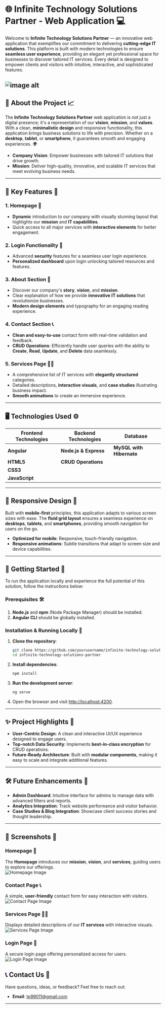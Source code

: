# 🌐 **Infinite Technology Solutions Partner - Web Application** 💻

Welcome to **Infinite Technology Solutions Partner** — an innovative web application that exemplifies our commitment to delivering **cutting-edge IT solutions**. This platform is built with modern technologies to ensure **seamless user experience**, providing an elegant yet professional space for businesses to discover tailored IT services. Every detail is designed to empower clients and visitors with intuitive, interactive, and sophisticated features.

![image alt](https://github.com/GayatriNaik6205/It-Service/blob/main/imgs/home.png?raw=true)
---

## 💼 **About the Project** 📈

The **Infinite Technology Solutions Partner** web application is not just a digital presence; it's a representation of our **vision**, **mission**, and **values**. With a clean, **minimalistic design** and responsive functionality, this application brings business solutions to life with precision. Whether on a **desktop**, **tablet**, or **smartphone**, it guarantees smooth and engaging experiences. 🌍

- **Company Vision**: Empower businesses with tailored IT solutions that drive growth.  
- **Mission**: Deliver high-quality, innovative, and scalable IT services that meet evolving business needs.  

---

## 🚀 **Key Features** 🔧

### 1. **Homepage** 🌟  
   - **Dynamic** introduction to our company with visually stunning layout that highlights our **mission** and **IT capabilities**.  
   - Quick access to all major services with **interactive elements** for better engagement.  

### 2. **Login Functionality** 🔐  
   - Advanced **security** features for a seamless user login experience.  
   - **Personalized dashboard** upon login unlocking tailored resources and features.

### 3. **About Section** 📖  
   - Discover our company's **story**, **vision**, and **mission**.  
   - Clear explanation of how we provide **innovative IT solutions** that revolutionize businesses.  
   - **Modern design elements** and typography for an engaging reading experience.

### 4. **Contact Section** 📞  
   - **Clean and easy-to-use** contact form with real-time validation and feedback.  
   - **CRUD Operations**: Efficiently handle user queries with the ability to **Create**, **Read**, **Update**, and **Delete** data seamlessly.

### 5. **Services Page** 🧑‍💻  
   - A comprehensive list of IT services with **elegantly structured** categories.  
   - Detailed descriptions, **interactive visuals**, and **case studies** illustrating business impact.  
   - **Smooth animations** to create an immersive experience.

---

## 🖥️ **Technologies Used** ⚙️

| **Frontend Technologies**    | **Backend Technologies**    | **Database**               |
|------------------------------|-----------------------------|----------------------------|
| **Angular**                  | **Node.js & Express**       | **MySQL with Hibernate**   |
| **HTML5**                    | **CRUD Operations**         |                            |
| **CSS3**                     |                             |                            |
| **JavaScript**               |                             |                            |

---

## 📱 **Responsive Design** 📲

Built with **mobile-first** principles, this application adapts to various screen sizes with ease. The **fluid grid layout** ensures a seamless experience on **desktops**, **tablets**, and **smartphones**, providing smooth navigation for users on the go.

- **Optimized for mobile**: Responsive, touch-friendly navigation.  
- **Responsive animations**: Subtle transitions that adapt to screen size and device capabilities.

---

## 🌱 **Getting Started** 🌱

To run the application locally and experience the full potential of this solution, follow the instructions below:

### **Prerequisites** 🛠️

1. **Node.js** and **npm** (Node Package Manager) should be installed.  
2. **Angular CLI** should be globally installed.

### **Installation & Running Locally** 🚀

1. **Clone the repository**:  
    ```bash
    git clone https://github.com/yourusername/infinite-technology-solutions-partner.git
    cd infinite-technology-solutions-partner
    ```

2. **Install dependencies**:  
    ```bash
    npm install
    ```

3. **Run the development server**:  
    ```bash
    ng serve
    ```

4. Open the browser and visit [http://localhost:4200](http://localhost:4200).

---

## ✨ **Project Highlights** 🎯

- **User-Centric Design**: A clean and interactive UI/UX experience designed to engage users.  
- **Top-notch Data Security**: Implements **best-in-class encryption** for CRUD operations.  
- **Future-Ready Architecture**: Built with **modular components**, making it easy to scale and integrate additional features.

---

## 🛠️ **Future Enhancements** 🔮

- **Admin Dashboard**: Intuitive interface for admins to manage data with advanced filters and reports.  
- **Analytics Integration**: Track website performance and visitor behavior.  
- **Case Studies & Blog Integration**: Showcase client success stories and thought leadership.
---
## 📸 **Screenshots** 📸
### **Homepage** 🌟  
The **Homepage** introduces our **mission**, **vision**, and **services**, guiding users to explore our offerings.  
![Homepage Image](https://github.com/GayatriNaik6205/It-Service/blob/main/imgs/home.png?raw=true)
### **Contact Page** 📞  
A simple, **user-friendly** contact form for easy interaction with visitors.  
![Contact Page Image](https://github.com/GayatriNaik6205/It-Service/blob/main/imgs/contact.png?raw=true)
### **Services Page** 🧑‍💻  
Displays detailed descriptions of our **IT services** with interactive visuals.  
![Services Page Image](https://github.com/GayatriNaik6205/It-Service/blob/main/imgs/service.png?raw=true)
### **Login Page** 🔐  
A secure login page offering personalized access for users.  
![Login Page Image](https://github.com/GayatriNaik6205/It-Service/blob/main/imgs/login.png?raw=true)



## 📞 **Contact Us** 💬

Have questions, ideas, or feedback? Feel free to reach out:
- **Email**: [tp99011@gmail.com](mailto:info@infinite-techsolutions.com)  

---
